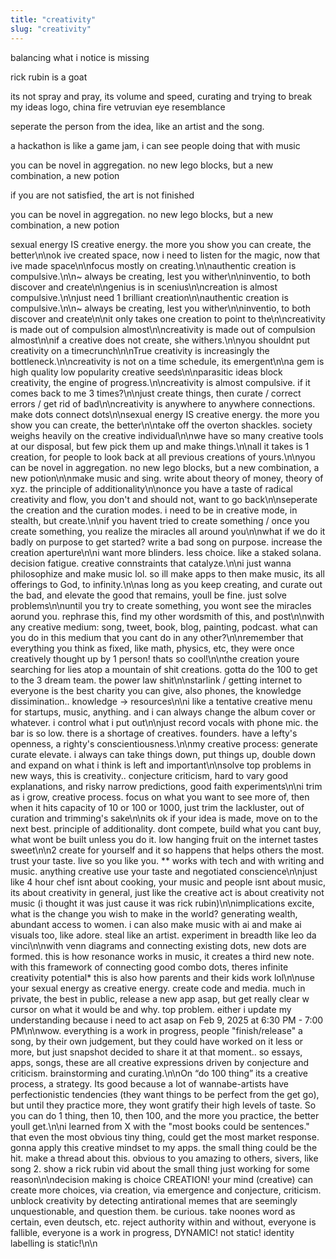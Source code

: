 ```yaml
---
title: "creativity"
slug: "creativity"
---
```


balancing what i notice is missing

rick rubin is a goat

its not spray and pray, its volume and speed, curating and trying to break my ideas
logo, china fire vetruvian eye resemblance

seperate the person from the idea, like an artist and the song.

a hackathon is like a game jam, i can see people doing that with music

you can be novel in aggregation. no new lego blocks, but a new combination, a new potion

if you are not satisfied, the art is not finished

you can be novel in aggregation. no new lego blocks, but a new combination, a new potion

sexual energy IS creative energy. the more you show you can create, the better\n\nok ive created space, now i need to listen for the magic, now that ive made space\n\nfocus mostly on creating.\n\nauthentic creation is compulsive.\n\n~ always be creating, lest you wither\n\ninventio, to both discover and create\n\ngenius is in scenius\n\ncreation is almost compulsive.\n\njust need 1 brilliant creation\n\nauthentic creation is compulsive.\n\n~ always be creating, lest you wither\n\ninventio, to both discover and create\n\nit only takes one creation to point to the\n\ncreativity is made out of compulsion almost\n\ncreativity is made out of compulsion almost\n\nif a creative does not create, she withers.\n\nyou shouldnt put creativity on a timecrunch\n\nTrue creativity is increasingly the bottleneck.\n\ncreativity is not on a time schedule, its emergent\n\na gem is high quality low popularity creative seeds\n\nparasitic ideas block creativity, the engine of progress.\n\ncreativity is almost compulsive. if it comes back to me 3 times?\n\njust create things, then curate / correct errors / get rid of bad\n\ncreativity is anywhere to anywhere connections. make dots connect dots\n\nsexual energy IS creative energy. the more you show you can create, the better\n\ntake off the overton shackles. society weighs heavily on the creative individual\n\nwe have so many creative tools at our disposal, but few pick them up and make things.\n\nall it takes is 1 creation, for people to look back at all previous creations of yours.\n\nyou can be novel in aggregation. no new lego blocks, but a new combination, a new potion\n\nmake music and sing. write about theory of money, theory of xyz. the principle of additionality\n\nonce you have a taste of radical creativity and flow, you don't and should not, want to go back\n\nseperate the creation and the curation modes. i need to be in creative mode, in stealth, but create.\n\nif you havent tried to create something / once you create something, you realize the miracles all around you\n\nwhat if we do it badly on purpose to get started? write a bad song on purpose. increase the creation aperture\n\ni want more blinders. less choice. like a staked solana. decision fatigue. creative connstraints that catalyze.\n\ni just wanna philosophize and make music lol. so ill make apps to then make music, its all offerings to God, to infinity.\n\nas long as you keep creating, and curate out the bad, and elevate the good that remains, youll be fine. just solve problems\n\nuntil you try to create something, you wont see the miracles aorund you. rephrase this, find my other wordsmith of this, and post\n\nwith any creative medium: song, tweet, book, blog, painting, podcast. what can you do in this medium that you cant do in any other?\n\nremember that everything you think as fixed, like math, physics, etc, they were once creatively thought up by 1 person! thats so cool!\n\nthe creation youre searching for lies atop a mountain of shit creations. gotta do the 100 to get to the 3 dream team. the power law shit\n\nstarlink / getting internet to everyone is the best charity you can give, also phones, the knowledge dissimination.. knowledge -> resources\n\ni like a tentative creative menu for startups, music, anything. and i can always change the album cover or whatever. i control what i put out\n\njust record vocals with phone mic. the bar is so low. there is a shortage of creatives. founders. have a lefty's openness, a righty's conscientiousness.\n\nmy creative process: generate curate elevate. i always can take things down, put things up, double down and expand on what i think is left and important\n\nsolve top problems in new ways, this is creativity.. conjecture criticism, hard to vary good explanations, and risky narrow predictions, good faith experiments\n\ni trim as i grow, creative process. focus on what you want to see more of, then when it hits capacity of 10 or 100 or 1000, just trim the lackluster, out of curation and trimming's sake\n\nits ok if your idea is made, move on to the next best. principle of additionality. dont compete, build what you cant buy, what wont be built unless you do it. low hanging fruit on the internet tastes sweet\n\n2 create for yourself and it so happens that helps others the most. trust your taste. live so you like you. ** works with tech and with writing and music. anything creative use your taste and negotiated conscience\n\njust like 4 hour chef isnt about cooking, your music and people isnt about music, its about creativity in general, just like the creative act is about creativity not music (i thought it was just cause it was rick rubin)\n\nimplications excite, what is the change you wish to make in the world? generating wealth, abundant access to women. i can also make music with ai and make ai visuals too, like adore. steal like an artist. experiment in breadth like leo da vinci\n\nwith venn diagrams and connecting existing dots, new dots are formed. this is how resonance works in music, it creates a third new note. with this framework of connecting good combo dots, theres infinite creativity potential* this is also how parents and their kids work lol\n\nuse your sexual energy as creative energy. create code and media. much in private, the best in public, release a new app asap, but get really clear w cursor on what it would be and why. top problem. either i update my understanding because i need to act asap on Feb 9, 2025 at 6:30 PM - 7:00 PM\n\nwow. everything is a work in progress, people "finish/release" a song, by their own judgement, but they could have worked on it less or more, but just snapshot decided to share it at that moment.. so essays, apps, songs, these are all creative expressions driven by conjecture and criticism. brainstorming and curating.\n\nOn “do 100 thing” its a creative process, a strategy. Its good because a lot of wannabe-artists have perfectionistic tendencies (they want things to be perfect from the get go), but until they practice more, they wont gratify their high levels of taste. So you can do 1 thing, then 10, then 100, and the more you practice, the better youll get.\n\ni learned from X with the "most books could be sentences." that even the most obvious tiny thing, could get the most market response. gonna apply this creative mindset to my apps. the small thing could be the hit. make a thread about this. obvious to you amazing to others, sivers, like song 2. show a rick rubin vid about the small thing just working for some reason\n\ndecision making is choice CREATION! your mind (creative) can create more choices, via creation, via emergence and conjecture, criticism. unblock creativity by detecting antirational memes that are seemingly unquestionable, and question them. be curious. take noones word as certain, even deutsch, etc. reject authority within and without, everyone is fallible, everyone is a work in progress, DYNAMIC! not static! identity labelling is static!\n\n
